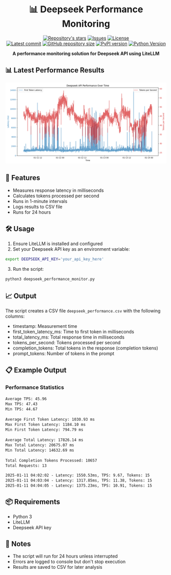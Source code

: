<h1 align="center">📊 Deepseek Performance Monitoring</h1>

<p align="center">
    <a href="https://github.com/tom-doerr/llm_api_testing/stargazers"><img src="https://img.shields.io/github/stars/tom-doerr/llm_api_testing?colorA=2c2837&colorB=c9cbff&style=for-the-badge&logo=starship" alt="Repository's stars"/></a>
    <a href="https://github.com/tom-doerr/llm_api_testing/issues"><img src="https://img.shields.io/github/issues-raw/tom-doerr/llm_api_testing?colorA=2c2837&colorB=f2cdcd&style=for-the-badge&logo=starship" alt="Issues"/></a>
    <a href="https://github.com/tom-doerr/llm_api_testing/blob/main/LICENSE"><img src="https://img.shields.io/github/license/tom-doerr/llm_api_testing?colorA=2c2837&colorB=b5e8e0&style=for-the-badge&logo=starship" alt="License"/></a>
    <br/>
    <a href="https://github.com/tom-doerr/llm_api_testing/commits/main"><img src="https://img.shields.io/github/last-commit/tom-doerr/llm_api_testing/main?colorA=2c2837&colorB=ddb6f2&style=for-the-badge&logo=starship" alt="Latest commit"/></a>
    <a href="https://github.com/tom-doerr/llm_api_testing"><img src="https://img.shields.io/github/repo-size/tom-doerr/llm_api_testing?colorA=2c2837&colorB=89DCEB&style=for-the-badge&logo=starship" alt="GitHub repository size"/></a>
    <a href="https://pypi.org/project/litellm/"><img src="https://img.shields.io/pypi/v/litellm?colorA=2c2837&colorB=f5c2e7&style=for-the-badge&logo=pypi" alt="PyPI version"/></a>
    <a href="https://python.org"><img src="https://img.shields.io/badge/python-3.7+-blue.svg?colorA=2c2837&colorB=cba6f7&style=for-the-badge&logo=python" alt="Python Version"/></a>
</p>

<p align="center">
    <strong>A performance monitoring solution for Deepseek API using LiteLLM</strong>
</p>

## 📊 Latest Performance Results
![Performance Plot](performance_results/performance_plot.png)

## 🚀 Features
- Measures response latency in milliseconds
- Calculates tokens processed per second
- Runs in 1-minute intervals
- Logs results to CSV file
- Runs for 24 hours

## 🛠️ Usage

1. Ensure LiteLLM is installed and configured
2. Set your Deepseek API key as an environment variable:
```bash
export DEEPSEEK_API_KEY='your_api_key_here'
```

3. Run the script:
```bash
python3 deepseek_performance_monitor.py
```

## 📈 Output

The script creates a CSV file `deepseek_performance.csv` with the following columns:
- timestamp: Measurement time
- first_token_latency_ms: Time to first token in milliseconds
- total_latency_ms: Total response time in milliseconds
- tokens_per_second: Tokens processed per second
- completion_tokens: Total tokens in the response (completion tokens)
- prompt_tokens: Number of tokens in the prompt

## 📋 Example Output

### Performance Statistics
```plaintext
Average TPS: 45.96
Max TPS: 47.43
Min TPS: 44.67

Average First Token Latency: 1030.93 ms
Max First Token Latency: 1184.10 ms
Min First Token Latency: 794.79 ms

Average Total Latency: 17826.14 ms
Max Total Latency: 20675.07 ms
Min Total Latency: 14632.69 ms

Total Completion Tokens Processed: 10657
Total Requests: 13
```
```
2025-01-11 04:02:02 - Latency: 1550.53ms, TPS: 9.67, Tokens: 15
2025-01-11 04:03:04 - Latency: 1317.85ms, TPS: 11.38, Tokens: 15
2025-01-11 04:04:05 - Latency: 1375.23ms, TPS: 10.91, Tokens: 15
```

## 📦 Requirements
- Python 3
- LiteLLM
- Deepseek API key

## 📝 Notes
- The script will run for 24 hours unless interrupted
- Errors are logged to console but don't stop execution
- Results are saved to CSV for later analysis
